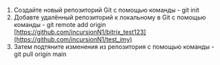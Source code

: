 1. Создайте новый репозиторий Git с помощью команды - git init
2. Добавте удалённый репозиторий к локальному в Git с помощью команды - git remote add origin [https://github.com/incursionN1/bitrix_test123](https://github.com/incursionN1/test_imy)
3. Затем подтяните изменения из репозитория с помощью команды - git pull origin main
